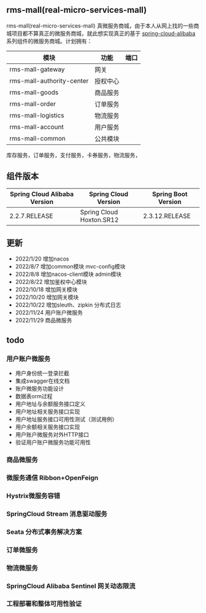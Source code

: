 ## rms-mall(real-micro-services-mall) 

rms-mall(real-micro-services-mall) 真微服务商城，由于本人从网上找的一些商城项目都不算真正的微服务商城，就此想实现真正的基于
[spring-cloud-alibaba](https://github.com/alibaba/spring-cloud-alibaba/wiki/%E7%89%88%E6%9C%AC%E8%AF%B4%E6%98%8E)
系列组件的微服务商城。计划拥有：

|   模块   |   功能  |  	端口    |
| ---- | ---- | ---- |
|   rms-mall-gateway   |   网关   |      |
|   rms-mall-authority-center   |   授权中心   |      |
|   rms-mall-goods   |   商品服务   |      |
|   rms-mall-order   |   订单服务   |      |
|   rms-mall-logistics   |   物流服务   |      |
|   rms-mall-account   |   用户服务   |      |
|   rms-mall-common   |   公共模块   |      |



库存服务，订单服务，支付服务，卡券服务，物流服务，

## 组件版本
|   Spring Cloud Alibaba Version   |    Spring Cloud Version  |  	Spring Boot Version    |
| ---- | ---- | ---- |
|   2.2.7.RELEASE   |   Spring Cloud Hoxton.SR12   |   2.3.12.RELEASE   |

## 更新

- 2022/1/20 增加nacos
- 2022/8/7 增加common模块 mvc-config模块
- 2022/8/8 增加nacos-client模块 admin模块
- 2022/8/22 增加鉴权中心模块
- 2022/10/18 增加网关模块
- 2022/10/20 增加网关模块
- 2022/10/22 增加sleuth、zipkin 分布式日志
- 2022/11/24 用户账户微服务
- 2022/11/29 商品微服务

## todo

### 用户账户微服务

- 用户身份统一登录拦截
- 集成swagger在线文档
- 账户微服务功能设计
- 数据表orm过程
- 用户地址与余额服务接口定义
- 用户地址相关服务接口实现
- 用户地址服务接口可用性测试（测试用例）
- 用户余额相关服务接口实现
- 用户账户微服务对外HTTP接口
- 验证用户账户微服务功能可用性

### 商品微服务

### 微服务通信 Ribbon+OpenFeign

### Hystrix微服务容错

### SpringCloud Stream 消息驱动服务

### Seata 分布式事务解决方案

### 订单微服务

### 物流微服务

### SpringCloud Alibaba Sentinel 网关动态限流

### 工程部署和整体可用性验证